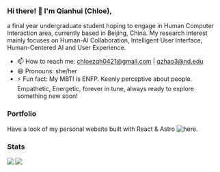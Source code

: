 ### Hi there! 👋 I'm Qianhui (Chloe),

a final year undergraduate student hoping to engage in Human Computer Interaction area, currently based in Beijing, China.
My research interest mainly focuses on Human-AI Collaboration, Intelligent User Interface, Human-Centered AI and User Experience.

- 📫 How to reach me: chloezqh0421@gmail.com | qzhao3@nd.edu
- 😄 Pronouns: she/her
- ⚡ Fun fact: My MBTI is ENFP. Keenly perceptive about people. Empathetic, Energetic, forever in tune, always ready to explore something new soon!

### Portfolio

Have a look of my personal website built with React & Astro ![here](https://zqh0421.github.io).

### Stats

<img align="left" src="https://github-readme-stats.vercel.app/api?username=zqh0421&hide_rank=true&theme=graywhite&hide_border=true&include_all_commits=true&count_private=true">
<img align="left" src="https://github-readme-stats.vercel.app/api/top-langs/?username=zqh0421&theme=graywhite&hide_border=true&count_private=true&hide=css,html&layout=compact">
<!--
**zqh0421/zqh0421** is a ✨ _special_ ✨ repository because its `README.md` (this file) appears on your GitHub profile.

Here are some ideas to get you started:

- 🔭 I’m currently working on ...
- 🌱 I’m currently learning ...
- 👯 I’m looking to collaborate on ...
- 🤔 I’m looking for help with ...
- 💬 Ask me about ...
- 📫 How to reach me: ...
- 😄 Pronouns: ...
- ⚡ Fun fact: ...
-->
